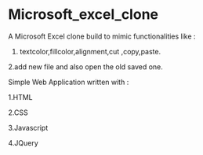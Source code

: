 # Microsoft_excel_clone
A Microsoft Excel clone build to mimic functionalities like :

   1. textcolor,fillcolor,alignment,cut ,copy,paste.
   
   2.add new file and also open the old saved one.
   
  Simple Web Application written with :
  
  1.HTML
  
  2.CSS
  
  3.Javascript
  
  4.JQuery
 
